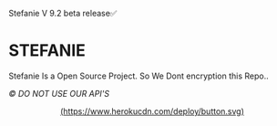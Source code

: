 Stefanie V 9.2 beta release✅

# STEFANIE
Stefanie Is a Open Source Project.
So We Dont encryption this Repo..

*©️ DO NOT USE OUR API'S*
<div align="center">

[(https://www.herokucdn.com/deploy/button.svg)](https://heroku.com/deploy?template=https://github.com/xmain12/Stefanie-V-9.2-beta)  
